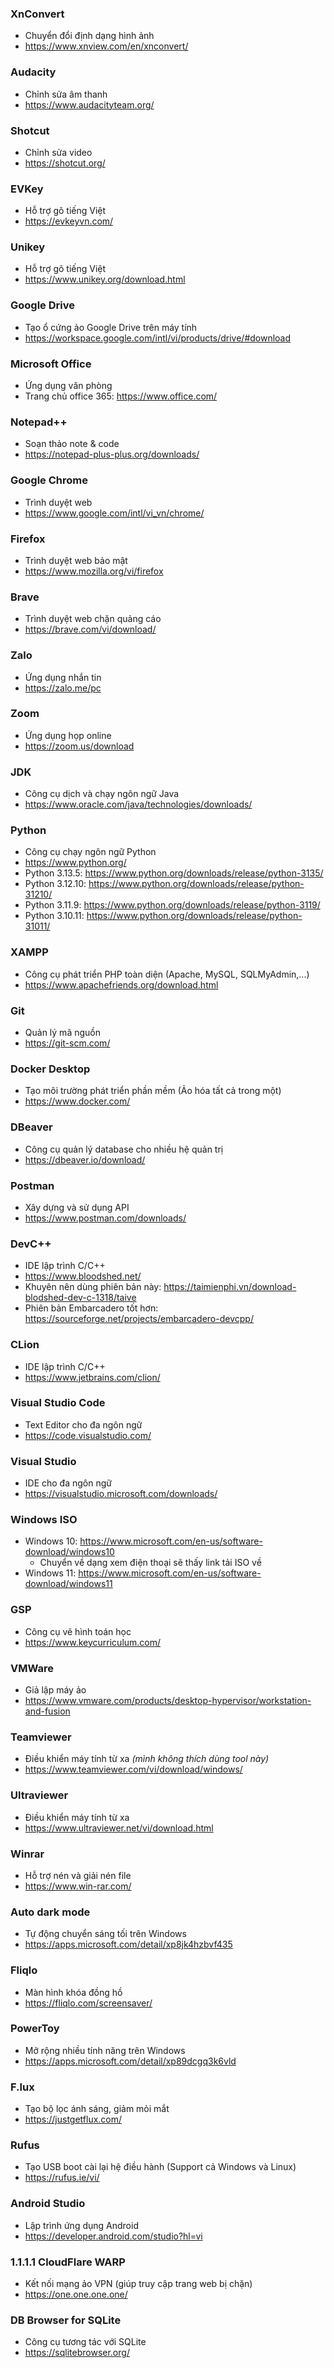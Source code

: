 ### XnConvert
-  Chuyển đổi định dạng hình ảnh
- https://www.xnview.com/en/xnconvert/

### Audacity
-  Chỉnh sửa âm thanh
- https://www.audacityteam.org/

### Shotcut
-  Chỉnh sửa video
- https://shotcut.org/

### EVKey
-  Hỗ trợ gõ tiếng Việt
- https://evkeyvn.com/

### Unikey
-  Hỗ trợ gõ tiếng Việt
- https://www.unikey.org/download.html

### Google Drive
-  Tạo ổ cứng ảo Google Drive trên máy tính
- https://workspace.google.com/intl/vi/products/drive/#download

### Microsoft Office
-  Ứng dụng văn phòng
- Trang chủ office 365: https://www.office.com/

### Notepad++
-  Soạn thảo note & code
- https://notepad-plus-plus.org/downloads/

### Google Chrome
-  Trình duyệt web
- https://www.google.com/intl/vi_vn/chrome/

### Firefox
-  Trình duyệt web bảo mật
- https://www.mozilla.org/vi/firefox

### Brave
-  Trình duyệt web chặn quảng cáo
- https://brave.com/vi/download/

### Zalo
-  Ứng dụng nhắn tin
- https://zalo.me/pc

### Zoom
-  Ứng dụng họp online
- https://zoom.us/download

### JDK
-  Công cụ dịch và chạy ngôn ngữ Java
- https://www.oracle.com/java/technologies/downloads/

### Python
-  Công cụ chạy ngôn ngữ Python
- https://www.python.org/
- Python 3.13.5: https://www.python.org/downloads/release/python-3135/
- Python 3.12.10: https://www.python.org/downloads/release/python-31210/
- Python 3.11.9: https://www.python.org/downloads/release/python-3119/
- Python 3.10.11: https://www.python.org/downloads/release/python-31011/

### XAMPP
-  Công cụ phát triển PHP toàn diện (Apache, MySQL, SQLMyAdmin,...)
- https://www.apachefriends.org/download.html

### Git
-  Quản lý mã nguồn
- https://git-scm.com/

### Docker Desktop
-  Tạo môi trường phát triển phần mềm (Ảo hóa tất cả trong một)
- https://www.docker.com/

### DBeaver
- Công cụ quản lý database cho nhiều hệ quản trị
- https://dbeaver.io/download/

### Postman
- Xây dựng và sử dụng API
- https://www.postman.com/downloads/

### DevC++
- IDE lập trình C/C++
- https://www.bloodshed.net/
- Khuyên nên dùng phiên bản này: https://taimienphi.vn/download-blodshed-dev-c-1318/taive
- Phiên bản Embarcadero tốt hơn: https://sourceforge.net/projects/embarcadero-devcpp/

### CLion
- IDE lập trình C/C++
- https://www.jetbrains.com/clion/

### Visual Studio Code
- Text Editor cho đa ngôn ngữ
- https://code.visualstudio.com/

### Visual Studio
- IDE cho đa ngôn ngữ
- https://visualstudio.microsoft.com/downloads/


### Windows ISO
- Windows 10: https://www.microsoft.com/en-us/software-download/windows10
  - Chuyển về dạng xem điện thoại sẽ thấy link tải ISO về
- Windows 11: https://www.microsoft.com/en-us/software-download/windows11

### GSP
- Công cụ vẽ hình toán học
- https://www.keycurriculum.com/

### VMWare
- Giả lập máy ảo
- https://www.vmware.com/products/desktop-hypervisor/workstation-and-fusion

### Teamviewer
- Điều khiển máy tính từ xa *(mình không thích dùng tool này)*
- https://www.teamviewer.com/vi/download/windows/

### Ultraviewer
- Điều khiển máy tính từ xa
- https://www.ultraviewer.net/vi/download.html

### Winrar
- Hỗ trợ nén và giải nén file
- https://www.win-rar.com/

### Auto dark mode
- Tự động chuyển sáng tối trên Windows
- https://apps.microsoft.com/detail/xp8jk4hzbvf435

### Fliqlo
- Màn hình khóa đồng hồ
- https://fliqlo.com/screensaver/

### PowerToy
- Mở rộng nhiều tính năng trên Windows
- https://apps.microsoft.com/detail/xp89dcgq3k6vld

### F.lux
- Tạo bộ lọc ánh sáng, giảm mỏi mắt
- https://justgetflux.com/

### Rufus
- Tạo USB boot cài lại hệ điều hành (Support cả Windows và Linux)
- https://rufus.ie/vi/

### Android Studio
- Lập trình ứng dụng Android
- https://developer.android.com/studio?hl=vi

### 1.1.1.1 CloudFlare WARP
- Kết nối mạng ảo VPN (giúp truy cập trang web bị chặn)
- https://one.one.one.one/

### DB Browser for SQLite
- Công cụ tương tác với SQLite
- https://sqlitebrowser.org/
